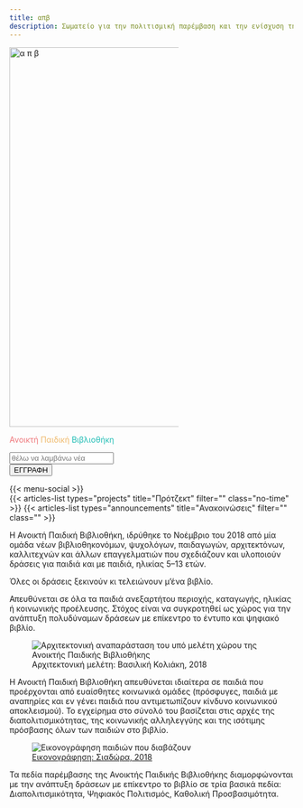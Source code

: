 ```yaml
---
title: απβ
description: Σωματείο για την πολιτισμική παρέμβαση και την ενίσχυση της καθολικής πρόσβασης του παιδιού στο έντυπο και ψηφιακό βιβλίο.
---
```


<section class="panel snap" style="--page-color: 235,235,235; z-index: 100; 	background-image: url('../assets/shiny.png'); margin-top: calc(-1*var(--header-height) - 2*var(--gutter-width));">
	<img src="../assets/logo.png" alt="α π β" style="width: 70vw; max-width: 300px; margin: 0 auto;" />
	<p class="monospace"><span style="color: rgb(239, 118, 122)">Ανοικτή</span> <span style="color: rgb(239, 184, 104)">Παιδική</span> <span style="color: rgb(29, 188, 180)">Βιβλιοθήκη</span></p>
	<div id="newsletter">
		<form action="https://alphapivita.us20.list-manage.com/subscribe/post?u=1be1ddf9a374f5ffdc688598f&amp;id=ea42bc188e" method="post" id="mc-embedded-subscribe-form" name="mc-embedded-subscribe-form" class="validate" target="_blank" novalidate>
			<div id="mc_embed_signup_scroll">
			<label for="mce-EMAIL"></label>
			<input type="email" value="" name="EMAIL" class="email center" id="mce-EMAIL" placeholder="θέλω να λαμβάνω νέα" required autocomplete="off">
			<small id="mc-message"></small>
			<div style="position: absolute; left: -5000px;"><input type="text" name="b_3fe26bfdb0a41cb3c14bc5371_908afe4798" tabindex="-1" value=""></div>
			<div class="clear"><input type="submit" value="ΕΓΓΡΑΦΗ" name="subscribe" id="mc-embedded-subscribe" class="button"></div>
			</div>
		</form>
	</div>    
    {{< menu-social >}}
</section>
<section class="panel snap" style="--page-color: 240, 240, 240" >
{{< articles-list types="projects" title="Πρότζεκτ" filter="" class="no-time" >}}
{{< articles-list types="announcements" title="Ανακοινώσεις" filter="" class="" >}}
</section>

Η Ανοικτή Παιδική Βιβλιοθήκη, ιδρύθηκε το Νοέμβριο του 2018 από μία ομάδα νέων βιβλιοθηκονόμων, ψυχολόγων, παιδαγωγών, αρχιτεκτόνων, καλλιτεχνών και άλλων επαγγελματιών που σχεδιάζουν και υλοποιούν δράσεις για παιδιά και με παιδιά, ηλικίας 5–13 ετών.

<p class="callout fullwidth" style="--accent-color: 29, 188, 180">Όλες οι δράσεις ξεκινούν κι τελειώνουν μ’ένα βιβλίο.</p>

Απευθύνεται σε όλα τα παιδιά ανεξαρτήτου περιοχής, καταγωγής, ηλικίας ή κοινωνικής προέλευσης. Στόχος είναι να συγκροτηθεί ως χώρος για την ανάπτυξη πολυδύναμων δράσεων με επίκεντρο το έντυπο και ψηφιακό βιβλίο.

<figure class="fullwidth">
	<img src="../assets/apv_render-interior_03.jpg" alt="Αρχιτεκτονική αναπαράσταση του υπό μελέτη χώρου της Ανοικτής Παιδικής Βιβλιοθήκης">
	<figcaption>Αρχιτεκτονική μελέτη: Βασιλική Κολιάκη, 2018</figcaption>
</figure>

Η Ανοικτή Παιδική Βιβλιοθήκη απευθύνεται ιδιαίτερα σε παιδιά που προέρχονται από ευαίσθητες κοινωνικά ομάδες (πρόσφυγες, παιδιά με αναπηρίες και εν γένει παιδιά που αντιμετωπίζουν κίνδυνο κοινωνικού αποκλεισμού). Το εγχείρημα στο σύνολό του βασίζεται στις αρχές της διαπολιτισμικότητας, της κοινωνικής αλληλεγγύης και της ισότιμης πρόσβασης όλων των παιδιών στο βιβλίο.

<figure>
<img src="../assets/apv_illustration.jpg" alt="Εικονογράφηση παιδιών που διαβάζουν">
<figcaption><a href="http://siadora.com">Εικονογράφηση: Σιαδώρα, 2018</a></figcaption>
</figure>

Τα πεδία παρέμβασης της Ανοικτής Παιδικής Βιβλιοθήκης διαμορφώνονται με την ανάπτυξη δράσεων με επίκεντρο το βιβλίο σε τρία βασικά πεδία: Διαπολιτισμικότητα, Ψηφιακός Πολιτισμός, Καθολική Προσβασιμότητα.